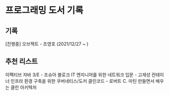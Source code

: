 # 프로그래밍 도서 기록

## 기록
 [진행중] 오브젝트 - 조영호 (2021/12/27 ~ )

## 추천 리스트
 이펙티브 자바 3/E - 조슈아 블로크 
 IT 엔지니어를 위한 네트워크 입문 - 고재성 
 컨테이너 인프라 환경 구축을 위한 쿠버네티스/도커 
 클린코드 - 로버트 C. 마틴
 만들면서 배우는 클린 아키텍처
